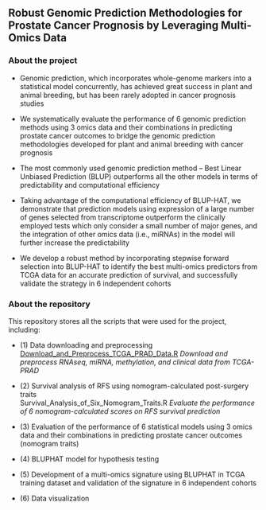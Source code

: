 ## Robust Genomic Prediction Methodologies for Prostate Cancer Prognosis by Leveraging Multi-Omics Data

### About the project
* Genomic prediction, which incorporates whole-genome markers into a statistical model concurrently, has achieved great success in plant and animal breeding, but has been rarely adopted in cancer prognosis studies

* We systematically evaluate the performance of 6 genomic prediction methods using 3 omics data and their combinations in predicting prostate cancer outcomes to bridge the genomic prediction methodologies developed for plant and animal breeding with cancer prognosis

*	The most commonly used genomic prediction method – Best Linear Unbiased Prediction (BLUP) outperforms all the other models in terms of predictability and computational efficiency

* Taking advantage of the computational efficiency of BLUP-HAT, we demonstrate that prediction models using expression of a large number of genes selected from transcriptome outperform the clinically employed tests which only consider a small number of major genes, and the integration of other omics data (i.e., miRNAs) in the model will further increase the predictability

* We develop a robust method by incorporating stepwise forward selection into BLUP-HAT to identify the best multi-omics predictors from TCGA data for an accurate prediction of survival, and successfully validate the strategy in 6 independent cohorts

### About the repository

This repository stores all the scripts that were used for the project, including:  
* (1) Data downloading and preprocessing  
      [Download_and_Preprocess_TCGA_PRAD_Data.R](https://github.com/rli012/BLUPHAT/blob/master/Download_and_Preprocess_TCGA_PRAD_Data.R)  *Download and preprocess RNAseq, miRNA, methylation, and clinical data from TCGA-PRAD*  
* (2) Survival analysis of RFS using nomogram-calculated post-surgery traits  
      Survival_Analysis_of_Six_Nomogram_Traits.R   *Evaluate the performance of 6 nomogram-calculated scores on RFS survival prediction*  

* (3) Evaluation of the performance of 6 statistical models using 3 omics data and their combinations in predicting prostate cancer outcomes (nomogram traits)  
* (4) BLUPHAT model for hypothesis testing  
* (5) Development of a multi-omics signature using BLUPHAT in TCGA training dataset and validation of the signature in 6 independent cohorts  
* (6) Data visualization
